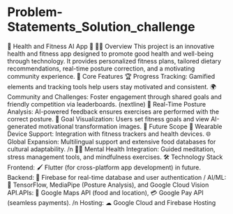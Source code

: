 # Problem-Statements_Solution_challenge
🌟 Health and Fitness AI App 🌟
🏋‍♂ Overview
This project is an innovative health and fitness app designed to promote good health and well-being through technology. It provides personalized fitness plans, tailored dietary recommendations, real-time posture correction, and a motivating community experience.
🚀 Core Features
🏆 Progress Tracking: Gamified elements and tracking tools help users stay motivated and consistent.
🌍 Community and Challenges: Foster engagement through shared goals and friendly competition via leaderboards. (nextline) 💪 Real-Time Posture Analysis: AI-powered feedback ensures exercises are performed with the correct posture.
🎯 Goal Visualization: Users set fitness goals and view AI-generated motivational transformation images.
🌱 Future Scope
📱 Wearable Device Support: Integration with fitness trackers and health devices.                                                    🌐 Global Expansion: Multilingual support and extensive food databases for cultural adaptability. /n 🧘‍♀ Mental Health Integration: Guided meditation, stress management tools, and mindfulness exercises.
🛠 Technology Stack
Frontend: 🖌 Flutter (for cross-platform app development) in future.  Backend: 📂 Firebase for real-time database and user authentication  / AI/ML: 🤖 TensorFlow, MediaPipe (Posture Analysis), and Google Cloud Vision API.APIs: 📍 Google Maps API (food and location), 💳 Google Pay API (seamless payments). /n Hosting: ☁ Google Cloud and Firebase Hosting
